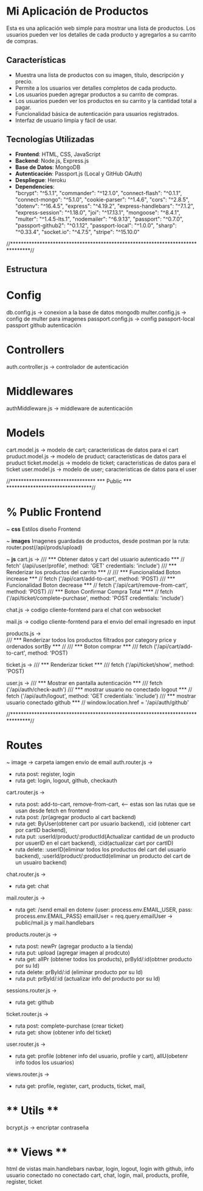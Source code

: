 # Mi Aplicación de Productos

Esta es una aplicación web simple para mostrar una lista de productos. Los usuarios pueden ver los detalles de cada producto y agregarlos a su carrito de compras.

## Características

- Muestra una lista de productos con su imagen, título, descripción y precio.
- Permite a los usuarios ver detalles completos de cada producto.
- Los usuarios pueden agregar productos a su carrito de compras.
- Los usuarios pueden ver los productos en su carrito y la cantidad total a pagar.
- Funcionalidad básica de autenticación para usuarios registrados.
- Interfaz de usuario limpia y fácil de usar.

## Tecnologías Utilizadas

- **Frontend**: HTML, CSS, JavaScript
- **Backend**: Node.js, Express.js
- **Base de Datos**: MongoDB
- **Autenticación**: Passport.js (Local y GitHub OAuth)
- **Despliegue**: Heroku
- **Dependencies**:    
    "bcrypt": "^5.1.1",
    "commander": "^12.1.0",
    "connect-flash": "^0.1.1",
    "connect-mongo": "^5.1.0",
    "cookie-parser": "^1.4.6",
    "cors": "^2.8.5",
    "dotenv": "^16.4.5",
    "express": "^4.19.2",
    "express-handlebars": "^7.1.2",
    "express-session": "^1.18.0",
    "joi": "^17.13.1",
    "mongoose": "^8.4.1",
    "multer": "^1.4.5-lts.1",
    "nodemailer": "^6.9.13",
    "passport": "^0.7.0",
    "passport-github2": "^0.1.12",
    "passport-local": "^1.0.0",
    "sharp": "^0.33.4",
    "socket.io": "^4.7.5",
    "stripe": "^15.10.0"

//*******************************************************************************//

## Estructura

# **Config**
db.config.js -> conexion a la base de datos mongodb
multer.config.js -> config de multer para imagenes 
passport.config.js -> config passport-local passport github autenticación

# **Controllers**
auth.controller.js -> controlador de autenticación

# **Middlewares**
authMiddleware.js -> middleware de autenticación

# **Models**
cart.model.js -> modelo de cart; caracteristicas de datos para el cart
pruduct.model.js -> modelo de pruduct; caracteristicas de datos para el pruduct
ticket.model.js -> modelo de ticket; caracteristicas de datos para el ticket
user.model.js -> modelo de user; caracteristicas de datos para el user


//******************************** *** Public *** ********************************//
# % **Public** Frontend

  ~ **css**
  Estilos diseño Frontend 

  ~ **images**
  Imagenes guardadas de productos, desde postman por la ruta: router.post(/api/prods/upload)

  ~ **js**
  cart.js -> 
        /// *** Obtener datos y cart del usuario autenticado *** // fetch' (/api/user/profile', method: 'GET' credentials: 'include')
        /// *** Renderizar los productos del carrito *** //
        /// *** Funcionalidad Boton increase *** //  fetch ('/api/cart/add-to-cart', method: 'POST)
        /// *** Funcionalidad Boton decrease *** //  fetch ('/api/cart/remove-from-cart', method: 'POST)
        /// *** Boton Confirmar Compra Total **** //  fetch ('/api/ticket/complete-purchase', method: 'POST credentials: 'include') 

  chat.js -> codigo cliente-forntend  para el chat con websocket 

  mail.js -> codigo cliente-forntend para el envio del email ingresado en input 

  products.js ->  
        /// *** Renderizar todos los productos filtrados por category price y ordenados sortBy *** //
        /// *** Boton comprar *** /// fetch ('/api/cart/add-to-cart', method: 'POST)

  ticket.js -> 
       /// *** Renderizar ticket *** /// fetch ('/api/ticket/show', method: 'POST)
       
  user.js -> 
       /// *** Mostrar en pantalla autenticación *** /// fetch ('/api/auth/check-auth')
       /// *** mostrar usuario no conectado logout *** // fetch ('/api/auth/logout', method: 'GET credentials: 'include')
       /// *** mostrar usuario conectado github *** // window.location.href = '/api/auth/github'


//*******************************************************************************//

# **Routes**
 ~ image -> carpeta iamgen envio de email
auth.router.js ->
* ruta post: register, login
* ruta get: login, logout, github, checkauth


cart.router.js -> 
* ruta post: add-to-cart, remove-from-cart, <-- estas son las rutas que se usan desde fetch en frontend
* ruta post: /pr(agregar producto al cart backend)
* ruta get: ByUser(obtener cart por usuario backend), :cid (obtener cart por cartID backend),
* ruta put: :userId/product/:productId(Actualizar cantidad de un producto por usuerID en el cart backend), :cid(actualizar cart por cartID)
* ruta delete: :userID(eliminar todos los productos del cart del usuario backend), :userId/product/:productId(eliminar un producto del cart de un usuairo backend)


chat.router.js ->
* ruta get: chat 


mail.router.js -> 
* ruta get: /send email 
en dotenv {user: process.env.EMAIL_USER,  pass: process.env.EMAIL_PASS}
emailUser = req.query.emailUser -> public/mail.js y mail.handlebars


products.router.js ->
* ruta post: newPr (agregar producto a la tienda)
* ruta put: upload (agregar imagen al prodcuto)
* ruta get: allPr (obtener todos los products), prById/:id(obtner producto por su Id)
* ruta delete: prById/:id (eliminar producto por su Id)
* ruta put: prById/:id (actualizar info del producto por su Id)

sessions.router.js -> 
* ruta get: github

ticket.router.js ->
* ruta post: complete-purchase (crear ticket)
* ruta get: show (obtener info del ticket)

user.router.js ->
* ruta get: profile (obtener info del usuario, profile y cart), allU(obetenr info todos los usuarios)

views.router.js ->
* ruta get: profile, register, cart, products, ticket, mail, 

# ** Utils **
bcrypt.js -> encriptar contraseña

# ** Views **
html de vistas
main.handlebars navbar, login, logout, login with github, info usuario conectado no conectado
cart, chat, login, mail, products, profile, register, ticket




